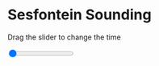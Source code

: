 <h1>Sesfontein Sounding</h1>
<p>Drag the slider to change the time</p>

<div class="slidecontainer">
<input oninput='setImage(this)' class="slider" type="range" min="0" max="7" value="0" step="1" />
<img id='img'/>
</div>

<script>
var img = document.getElementById('img');
var img_array = ['/assets/images/skwt/skd_sesfontein_wrfout_d01_2020-07-07_12:00:00.png',
'/assets/images/skwt/skd_sesfontein_wrfout_d01_2020-07-07_18:00:00.png',
'/assets/images/skwt/skd_sesfontein_wrfout_d01_2020-07-08_00:00:00.png',
'/assets/images/skwt/skd_sesfontein_wrfout_d01_2020-07-08_06:00:00.png',
'/assets/images/skwt/skd_sesfontein_wrfout_d01_2020-07-08_12:00:00.png',
'/assets/images/skwt/skd_sesfontein_wrfout_d01_2020-07-08_18:00:00.png',
'/assets/images/skwt/skd_sesfontein_wrfout_d01_2020-07-09_00:00:00.png',];
function setImage(obj)
{
        var value = obj.value;
        img.src = img_array[value];

}
</script>
